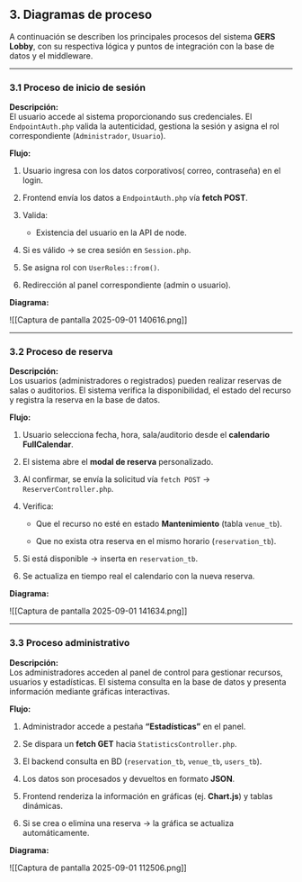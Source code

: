 


## 3. Diagramas de proceso

A continuación se describen los principales procesos del sistema **GERS Lobby**, con su respectiva lógica y puntos de integración con la base de datos y el middleware.

---

### 3.1 Proceso de inicio de sesión

**Descripción:**  
El usuario accede al sistema proporcionando sus credenciales. El `EndpointAuth.php` valida la autenticidad, gestiona la sesión y asigna el rol correspondiente (`Administrador`, `Usuario`).

**Flujo:**

1. Usuario ingresa con los datos corporativos( correo, contraseña) en el  login.
    
2. Frontend envía los datos a `EndpointAuth.php` vía **fetch POST**.
    
3. Valida:
    
    - Existencia del usuario en la API de node.
    
4. Si es válido → se crea sesión en `Session.php`.
    
5. Se asigna rol con `UserRoles::from()`.
    
6. Redirección al panel correspondiente (admin o usuario).
    

**Diagrama:**  

![[Captura de pantalla 2025-09-01 140616.png]]

---

### 3.2 Proceso de reserva

**Descripción:**  
Los usuarios (administradores o registrados) pueden realizar reservas de salas o auditorios. El sistema verifica la disponibilidad, el estado del recurso y registra la reserva en la base de datos.

**Flujo:**

1. Usuario selecciona fecha, hora, sala/auditorio desde el **calendario FullCalendar**.
    
2. El sistema abre el **modal de reserva** personalizado.
    
3. Al confirmar, se envía la solicitud vía `fetch POST` → `ReserverController.php`.
    
4. Verifica:
    
    - Que el recurso no esté en estado **Mantenimiento** (tabla `venue_tb`).
        
    - Que no exista otra reserva en el mismo horario (`reservation_tb`).
        
5. Si está disponible → inserta en `reservation_tb`.
    
6. Se actualiza en tiempo real el calendario con la nueva reserva.
    

**Diagrama:**  

![[Captura de pantalla 2025-09-01 141634.png]]


---

### 3.3 Proceso administrativo

**Descripción:**  
Los administradores acceden al panel de control para gestionar recursos, usuarios y estadísticas. El sistema consulta en la base de datos y presenta información mediante gráficas interactivas.

**Flujo:**

1. Administrador accede a pestaña **“Estadísticas”** en el panel.
    
2. Se dispara un **fetch GET** hacia `StatisticsController.php`.
    
3. El backend consulta en BD (`reservation_tb`, `venue_tb`, `users_tb`).
    
4. Los datos son procesados y devueltos en formato **JSON**.
    
5. Frontend renderiza la información en gráficas (ej. **Chart.js**) y tablas dinámicas.
    
6. Si se crea o elimina una reserva → la gráfica se actualiza automáticamente.
    

**Diagrama:**  

![[Captura de pantalla 2025-09-01 112506.png]]